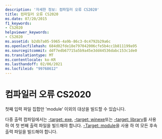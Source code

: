 ```yaml
---
description: '자세한 정보: 컴파일러 오류 CS2020'
title: 컴파일러 오류 CS2020
ms.date: 07/20/2015
f1_keywords:
- CS2020
helpviewer_keywords:
- CS2020
ms.assetid: b2db7a05-5965-4a9b-86c3-0c4792b29a6c
ms.openlocfilehash: 684d02fde18e797042006cfe5b4cc1b811199a95
ms.sourcegitcommit: ddf7edb67715a5b9a45e3dd44536dabc153c1de0
ms.translationtype: MT
ms.contentlocale: ko-KR
ms.lasthandoff: 02/06/2021
ms.locfileid: "99768612"
---
```

# <a name="compiler-error-cs2020"></a>컴파일러 오류 CS2020

첫째 입력 파일 집합만 'module' 이외의 대상을 빌드할 수 있습니다.  
  
 다중 출력 컴파일에서는 [-target: exe](../language-reference/compiler-options/target-exe-compiler-option.md), [-target: winexe](../language-reference/compiler-options/target-winexe-compiler-option.md)또는 [-target: library](../language-reference/compiler-options/target-library-compiler-option.md)를 사용 하 여 첫 번째 출력 파일을 빌드해야 합니다. [-Target: module](../language-reference/compiler-options/target-module-compiler-option.md)을 사용 하 여 모든 후속 출력 파일을 빌드해야 합니다.
